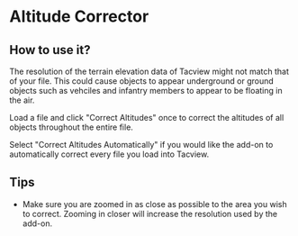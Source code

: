 # Altitude Corrector

## How to use it?

The resolution of the terrain elevation data of Tacview might not match that of your file. 
This could cause objects to appear underground or ground objects such as vehciles and infantry members to appear to be floating in the air.

Load a file and click "Correct Altitudes" once to correct the altitudes of all objects throughout the entire file. 

Select "Correct Altitudes Automatically" if you would like the add-on to automatically correct every file you load into Tacview.

## Tips

* Make sure you are zoomed in as close as possible to the area you wish to correct. Zooming in closer will increase the resolution used by the add-on.
